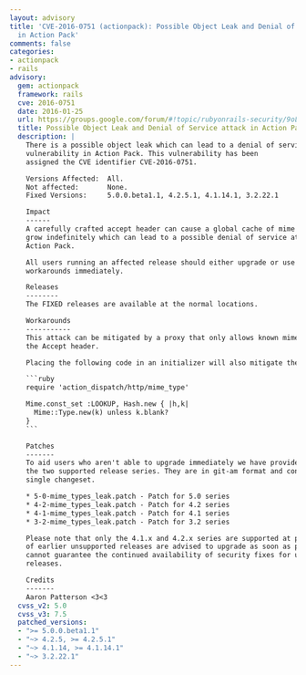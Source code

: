 ```yaml
---
layout: advisory
title: 'CVE-2016-0751 (actionpack): Possible Object Leak and Denial of Service attack
  in Action Pack'
comments: false
categories:
- actionpack
- rails
advisory:
  gem: actionpack
  framework: rails
  cve: 2016-0751
  date: 2016-01-25
  url: https://groups.google.com/forum/#!topic/rubyonrails-security/9oLY_FCzvoc
  title: Possible Object Leak and Denial of Service attack in Action Pack
  description: |
    There is a possible object leak which can lead to a denial of service
    vulnerability in Action Pack. This vulnerability has been
    assigned the CVE identifier CVE-2016-0751.

    Versions Affected:  All.
    Not affected:       None.
    Fixed Versions:     5.0.0.beta1.1, 4.2.5.1, 4.1.14.1, 3.2.22.1

    Impact
    ------
    A carefully crafted accept header can cause a global cache of mime types to
    grow indefinitely which can lead to a possible denial of service attack in
    Action Pack.

    All users running an affected release should either upgrade or use one of the
    workarounds immediately.

    Releases
    --------
    The FIXED releases are available at the normal locations.

    Workarounds
    -----------
    This attack can be mitigated by a proxy that only allows known mime types in
    the Accept header.

    Placing the following code in an initializer will also mitigate the issue:

    ```ruby
    require 'action_dispatch/http/mime_type'

    Mime.const_set :LOOKUP, Hash.new { |h,k|
      Mime::Type.new(k) unless k.blank?
    }
    ```

    Patches
    -------
    To aid users who aren't able to upgrade immediately we have provided patches for
    the two supported release series. They are in git-am format and consist of a
    single changeset.

    * 5-0-mime_types_leak.patch - Patch for 5.0 series
    * 4-2-mime_types_leak.patch - Patch for 4.2 series
    * 4-1-mime_types_leak.patch - Patch for 4.1 series
    * 3-2-mime_types_leak.patch - Patch for 3.2 series

    Please note that only the 4.1.x and 4.2.x series are supported at present. Users
    of earlier unsupported releases are advised to upgrade as soon as possible as we
    cannot guarantee the continued availability of security fixes for unsupported
    releases.

    Credits
    -------
    Aaron Patterson <3<3
  cvss_v2: 5.0
  cvss_v3: 7.5
  patched_versions:
  - ">= 5.0.0.beta1.1"
  - "~> 4.2.5, >= 4.2.5.1"
  - "~> 4.1.14, >= 4.1.14.1"
  - "~> 3.2.22.1"
---
```

